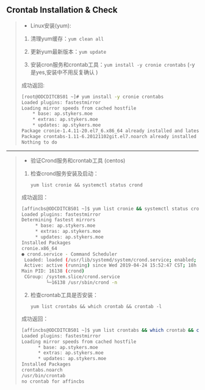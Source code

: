 ## Crontab Installation & Check

> * Linux安装(yum):
> 1. 清理yum缓存：`yum clean all`
>
> 2. 更新yum最新版本：`yum update `
>
> 3. 安装cron服务和crontab工具：`yum install -y cronie crontabs` (-y 是yes,安装中不用反复确认 )
>
> 成功返回:
>
> ```bash
> [root@ODCDITCBS01 ~]# yum install -y cronie crontabs
> Loaded plugins: fastestmirror
> Loading mirror speeds from cached hostfile
>     * base: ap.stykers.moe
>     * extras: ap.stykers.moe
>     * updates: ap.stykers.moe
> Package cronie-1.4.11-20.el7_6.x86_64 already installed and latest version
> Package crontabs-1.11-6.20121102git.el7.noarch already installed and latest version
> Nothing to do
> ```
>
---

> * 验证Crond服务和crontab工具 (centos)
>
> 1. 检查crond服务安装及启动：
>
>    `yum list cronie && systemctl status crond`
>
> 成功返回：
>
> ```bash
> [affincbs@ODCDITCBS01 ~]$ yum list cronie && systemctl status crond
> Loaded plugins: fastestmirror
> Determining fastest mirrors
>      * base: ap.stykers.moe
>      * extras: ap.stykers.moe
>      * updates: ap.stykers.moe
> Installed Packages
> cronie.x86_64                                                          1.4.11-20.el7_6                                                          @updates
> ● crond.service - Command Scheduler
>  Loaded: loaded (/usr/lib/systemd/system/crond.service; enabled; vendor preset: enabled)
>  Active: active (running) since Wed 2019-04-24 15:52:47 CST; 18h ago
> Main PID: 16138 (crond)
>  CGroup: /system.slice/crond.service
>          └─16138 /usr/sbin/crond -n
> ```
>
> 
>
> 2. 检查crontab工具是否安装：
>  
>    `yum list crontabs && which crontab && crontab -l `
>
> 成功返回：
>
> ```bash
> [affincbs@ODCDITCBS01 ~]$ yum list crontabs && which crontab && crontab -l
> Loaded plugins: fastestmirror
> Loading mirror speeds from cached hostfile
>       * base: ap.stykers.moe
>       * extras: ap.stykers.moe
>       * updates: ap.stykers.moe
> Installed Packages
> crontabs.noarch                                                     1.11-6.20121102git.el7                                                     @anaconda
> /usr/bin/crontab
> no crontab for affincbs
> ```



